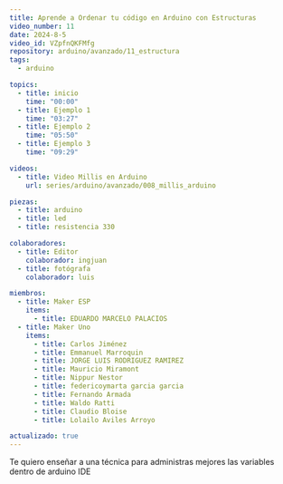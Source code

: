 ```yaml
---
title: Aprende a Ordenar tu código en Arduino con Estructuras
video_number: 11
date: 2024-8-5
video_id: VZpfnQKFMfg
repository: arduino/avanzado/11_estructura
tags:
  - arduino

topics:
  - title: inicio
    time: "00:00"
  - title: Ejemplo 1
    time: "03:27"
  - title: Ejemplo 2
    time: "05:50"
  - title: Ejemplo 3
    time: "09:29"

videos:
  - title: Video Millis en Arduino
    url: series/arduino/avanzado/008_millis_arduino

piezas:
  - title: arduino
  - title: led
  - title: resistencia 330

colaboradores:
  - title: Editor
    colaborador: ingjuan
  - title: fotógrafa
    colaborador: luis

miembros: 
  - title: Maker ESP
    items:
      - title: EDUARDO MARCELO PALACIOS
  - title: Maker Uno
    items:
      - title: Carlos Jiménez
      - title: Emmanuel Marroquin
      - title: JORGE LUIS RODRIGUEZ RAMIREZ
      - title: Mauricio Miramont
      - title: Nippur Nestor
      - title: federicoymarta garcia garcia
      - title: Fernando Armada
      - title: Waldo Ratti
      - title: Claudio Bloise
      - title: Lolailo Aviles Arroyo

actualizado: true
---
```


Te quiero enseñar a una técnica para administras mejores las variables dentro de arduino IDE
